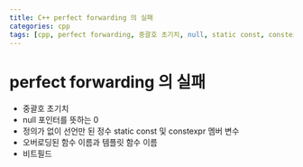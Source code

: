 ```yaml
---
title: C++ perfect forwarding 의 실패
categories: cpp
tags: [cpp, perfect forwarding, 중괄호 초기치, null, static const, constexpr, overloading, 비트필드]
---
```


# perfect forwarding 의 실패
 - 중괄호 초기치
 - null 포인터를 뜻하는 0
 - 정의가 없이 선언만 된 정수 static const 및 constexpr 멤버 변수
 - 오버로딩된 함수 이름과 템플릿 함수 이름
 - 비트필드
